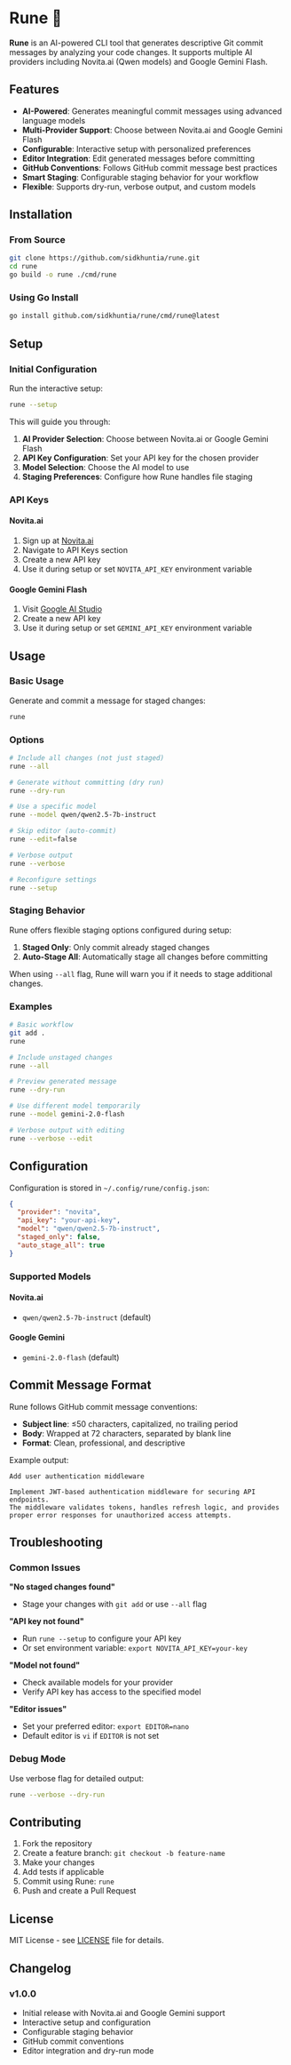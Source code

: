 # Rune 🚀

**Rune** is an AI-powered CLI tool that generates descriptive Git commit messages by analyzing your code changes. It supports multiple AI providers including Novita.ai (Qwen models) and Google Gemini Flash.

## Features

- **AI-Powered**: Generates meaningful commit messages using advanced language models
- **Multi-Provider Support**: Choose between Novita.ai and Google Gemini Flash
- **Configurable**: Interactive setup with personalized preferences
- **Editor Integration**: Edit generated messages before committing
- **GitHub Conventions**: Follows GitHub commit message best practices
- **Smart Staging**: Configurable staging behavior for your workflow
- **Flexible**: Supports dry-run, verbose output, and custom models

## Installation

### From Source

```bash
git clone https://github.com/sidkhuntia/rune.git
cd rune
go build -o rune ./cmd/rune
```

### Using Go Install

```bash
go install github.com/sidkhuntia/rune/cmd/rune@latest
```

## Setup

### Initial Configuration

Run the interactive setup:

```bash
rune --setup
```

This will guide you through:

1. **AI Provider Selection**: Choose between Novita.ai or Google Gemini Flash
2. **API Key Configuration**: Set your API key for the chosen provider
3. **Model Selection**: Choose the AI model to use
4. **Staging Preferences**: Configure how Rune handles file staging

### API Keys

#### Novita.ai
1. Sign up at [Novita.ai](https://novita.ai)
2. Navigate to API Keys section
3. Create a new API key
4. Use it during setup or set `NOVITA_API_KEY` environment variable

#### Google Gemini Flash
1. Visit [Google AI Studio](https://makersuite.google.com/app/apikey)
2. Create a new API key
3. Use it during setup or set `GEMINI_API_KEY` environment variable

## Usage

### Basic Usage

Generate and commit a message for staged changes:

```bash
rune
```

### Options

```bash
# Include all changes (not just staged)
rune --all

# Generate without committing (dry run)
rune --dry-run

# Use a specific model
rune --model qwen/qwen2.5-7b-instruct

# Skip editor (auto-commit)
rune --edit=false

# Verbose output
rune --verbose

# Reconfigure settings
rune --setup
```

### Staging Behavior

Rune offers flexible staging options configured during setup:

1. **Staged Only**: Only commit already staged changes
2. **Auto-Stage All**: Automatically stage all changes before committing

When using `--all` flag, Rune will warn you if it needs to stage additional changes.

### Examples

```bash
# Basic workflow
git add .
rune

# Include unstaged changes
rune --all

# Preview generated message
rune --dry-run

# Use different model temporarily
rune --model gemini-2.0-flash

# Verbose output with editing
rune --verbose --edit
```

## Configuration

Configuration is stored in `~/.config/rune/config.json`:

```json
{
  "provider": "novita",
  "api_key": "your-api-key",
  "model": "qwen/qwen2.5-7b-instruct",
  "staged_only": false,
  "auto_stage_all": true
}
```

### Supported Models

#### Novita.ai
- `qwen/qwen2.5-7b-instruct` (default)

#### Google Gemini
- `gemini-2.0-flash` (default)

## Commit Message Format

Rune follows GitHub commit message conventions:

- **Subject line**: ≤50 characters, capitalized, no trailing period
- **Body**: Wrapped at 72 characters, separated by blank line
- **Format**: Clean, professional, and descriptive

Example output:
```
Add user authentication middleware

Implement JWT-based authentication middleware for securing API endpoints.
The middleware validates tokens, handles refresh logic, and provides
proper error responses for unauthorized access attempts.
```

## Troubleshooting

### Common Issues

**"No staged changes found"**
- Stage your changes with `git add` or use `--all` flag

**"API key not found"**
- Run `rune --setup` to configure your API key
- Or set environment variable: `export NOVITA_API_KEY=your-key`

**"Model not found"**
- Check available models for your provider
- Verify API key has access to the specified model

**"Editor issues"**
- Set your preferred editor: `export EDITOR=nano`
- Default editor is `vi` if `EDITOR` is not set

### Debug Mode

Use verbose flag for detailed output:

```bash
rune --verbose --dry-run
```

## Contributing

1. Fork the repository
2. Create a feature branch: `git checkout -b feature-name`
3. Make your changes
4. Add tests if applicable
5. Commit using Rune: `rune`
6. Push and create a Pull Request

## License

MIT License - see [LICENSE](LICENSE) file for details.

## Changelog

### v1.0.0
- Initial release with Novita.ai and Google Gemini support
- Interactive setup and configuration
- Configurable staging behavior
- GitHub commit conventions
- Editor integration and dry-run mode 